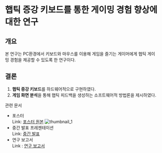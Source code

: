 # 햅틱 증강 키보드를 통한 게이밍 경험 향상에 대한 연구
## 개요
본 연구는 PC환경에서 키보드와 마우스를 이용해 게임을 즐기는 게이머에게 햅틱 게이밍 경험을 제공할 수 있도록 한 연구이다.   
## 결론
1. **햅틱 증강 키보드**를 하드웨어적으로 구현하였다.
2. **게임 화면 분석**을 통해 햅틱 피드백을 생성하는 소프트웨어적 방법론을 제시하였다.   

관련 문서   
- 포스터   
  Link: [포스터 원본](https://github.com/shinjw4929/Haptic_Augmented_Keyboard/blob/main/documents/poster.pdf)
![thumbnail_1](images/poster_thumbnail.jpg)   
- 중간 발표 프레젠테이션   
  Link: [중간 발표](https://github.com/shinjw4929/Haptic_Augmented_Keyboard/blob/main/documents/progress_presentation.pdf)   
- 연구 보고서   
  Link : [연구 보고서](https://github.com/shinjw4929/Haptic_Augmented_Keyboard/blob/main/documents/final_report.pdf)
